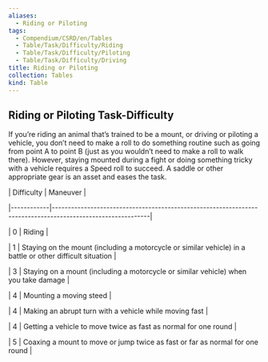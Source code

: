 ```yaml
---
aliases:
  - Riding or Piloting
tags:
  - Compendium/CSRD/en/Tables
  - Table/Task/Difficulty/Riding
  - Table/Task/Difficulty/Piloting
  - Table/Task/Difficulty/Driving
title: Riding or Piloting
collection: Tables
kind: Table
---
```

## Riding or Piloting Task-Difficulty  
If you’re riding an animal that’s trained to be a mount, or driving or piloting a vehicle, you don’t need to make a roll to do something routine such as going from point A to point B (just as you wouldn’t need to make a roll to walk there). However, staying mounted during a fight or doing something tricky with a vehicle requires a Speed roll to succeed. A saddle or other appropriate gear is an asset and eases the task.  
  
| Difficulty | Maneuver                                                                                                   |  
|------------|------------------------------------------------------------------------------------------------------------|  
| 0          | Riding                                                                                                     |  
| 1          | Staying on the mount (including a motorcycle or similar vehicle) in a battle or other difficult situation  |  
| 3          | Staying on a mount (including a motorcycle or similar vehicle) when you take damage                        |  
| 4          | Mounting a moving steed                                                                                    |  
| 4          | Making an abrupt turn with a vehicle while moving fast                                                     |  
| 4          | Getting a vehicle to move twice as fast as normal for one round                                            |  
| 5          | Coaxing a mount to move or jump twice as fast or far as normal for one round                               |  
  
